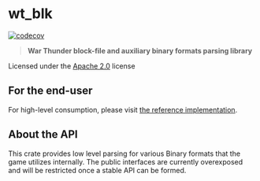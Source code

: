 # wt_blk
[![codecov](https://codecov.io/github/Warthunder-Open-Source-Foundation/wt_blk/graph/badge.svg?token=FWUP23Q2FH)](https://codecov.io/github/Warthunder-Open-Source-Foundation/wt_blk)
 <!-- [![LOC](https://tokei.rs/b1/github/Warthunder-Open-Source-Foundation/wt_blk)]([https://github.com/XAMPPRocky/tokei_rs](https://github.com/Warthunder-Open-Source-Foundation/wt_blk)). -->

> **War Thunder block-file and auxiliary binary formats parsing library**

Licensed under the [Apache 2.0](https://github.com/Warthunder-Open-Source-Foundation/wt_blk/blob/master/LICENSE) license

## For the end-user
For high-level consumption, please visit [the reference implementation](https://github.com/Warthunder-Open-Source-Foundation/wt_ext_cli).

## About the API
This crate provides low level parsing for various Binary formats that the game utilizes internally.
The public interfaces are currently overexposed and will be restricted once a stable API can be formed.
